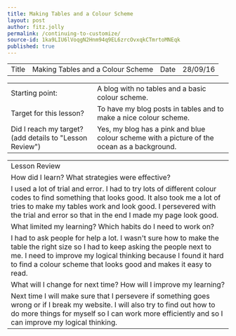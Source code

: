 ```yaml
---
title: Making Tables and a Colour Scheme
layout: post
author: fitz.jolly
permalink: /continuing-to-customize/
source-id: 1ka9LIU6lVoqgN2Hnm94q9EL6zrcOvxqkCTmrtoMNEqk
published: true
---
```

<table>
  <tr>
    <td>Title</td>
    <td>Making Tables and a Colour Scheme</td>
    <td>Date</td>
    <td>28/09/16</td>
  </tr>
</table>


<table>
  <tr>
    <td>Starting point:</td>
    <td>A blog with no tables and a basic colour scheme.</td>
  </tr>
  <tr>
    <td>Target for this lesson?</td>
    <td>To have my blog posts in tables and to make a nice colour scheme.</td>
  </tr>
  <tr>
    <td>Did I reach my target? 
(add details to "Lesson Review")</td>
    <td> Yes, my blog has a pink and blue colour scheme with a picture of the ocean as a background.</td>
  </tr>
</table>


<table>
  <tr>
    <td>Lesson Review</td>
  </tr>
  <tr>
    <td>How did I learn? What strategies were effective? </td>
  </tr>
  <tr>
    <td>I used a lot of trial and error. I had to try lots of different colour codes to find something that looks good. It also took me a lot of tries to make my tables work and look good. I persevered with the trial and error so that in the end I made my page look good.</td>
  </tr>
  <tr>
    <td>What limited my learning? Which habits do I need to work on? </td>
  </tr>
  <tr>
    <td>I had to ask people for help a lot. I wasn't sure how to make the table the right size so I had to keep asking the people next to me. I need to improve my logical thinking because I found it hard to find a colour scheme that looks good and makes it easy to read.</td>
  </tr>
  <tr>
    <td>What will I change for next time? How will I improve my learning?</td>
  </tr>
  <tr>
    <td>Next time I will make sure that I persevere if something goes wrong or if I break my website. I will also try to find out how to do more things for myself so I can work more efficiently and so I can improve my logical thinking.</td>
  </tr>
</table>


